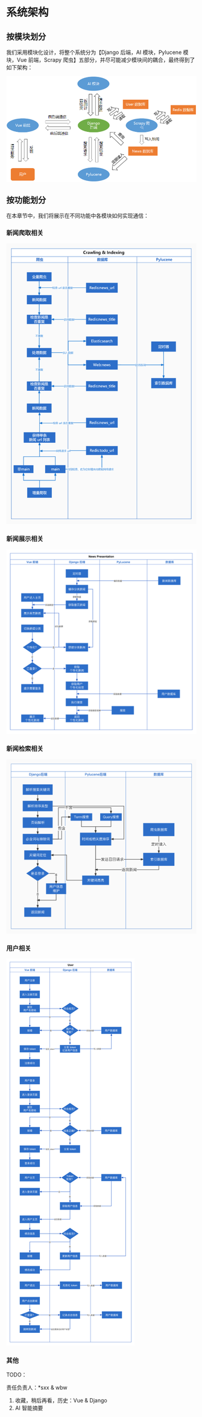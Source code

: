 # 系统架构

## 按模块划分

我们采用模块化设计，将整个系统分为【Django 后端，AI 模块，Pylucene 模块，Vue 前端，Scrapy 爬虫】五部分，并尽可能减少模块间的耦合，最终得到了如下架构：

![整体架构](images/整体架构.png)

## 按功能划分

在本章节中，我们将展示在不同功能中各模块如何实现通信：

### 新闻爬取相关

![新闻爬取相关](images/新闻爬取相关.jpg)

### 新闻展示相关

![新闻展示相关](./images/%E6%B3%B3%E9%81%93%E5%9B%BE_%E6%96%B0%E9%97%BB%E5%B1%95%E7%A4%BA.png)

### 新闻检索相关

![后端索引相关](./images/后端索引相关.jpg)

### 用户相关

![用户相关](images/%E6%B3%B3%E9%81%93%E5%9B%BE_%E7%94%A8%E6%88%B7%E7%9B%B8%E5%85%B3.png)

### 其他

TODO：

责任负责人：*sxx & wbw

1. 收藏，稍后再看，历史：Vue & Django
2. AI 智能摘要
